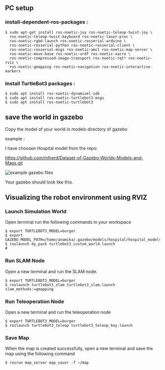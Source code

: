 ## PC setup

### install-dependent-ros-packages :


```
$ sudo apt-get install ros-noetic-joy ros-noetic-teleop-twist-joy \
  ros-noetic-teleop-twist-keyboard ros-noetic-laser-proc \
  ros-noetic-rgbd-launch ros-noetic-rosserial-arduino \
  ros-noetic-rosserial-python ros-noetic-rosserial-client \
  ros-noetic-rosserial-msgs ros-noetic-amcl ros-noetic-map-server \
  ros-noetic-move-base ros-noetic-urdf ros-noetic-xacro \
  ros-noetic-compressed-image-transport ros-noetic-rqt* ros-noetic-rviz \
  ros-noetic-gmapping ros-noetic-navigation ros-noetic-interactive-markers
  ```

### Install TurtleBot3 packages :
```
$ sudo apt install ros-noetic-dynamixel-sdk
$ sudo apt install ros-noetic-turtlebot3-msgs
$ sudo apt install ros-noetic-turtlebot3
```

## save the world in gazebo
Copy the model of your world in models directory of gazebo

example :

I have choosen Hospital model from the repo:

https://github.com/mlherd/Dataset-of-Gazebo-Worlds-Models-and-Maps.git

![example gazebo files](images/gazebo.png)

Your gazebo should look like this.


## Visualizing the robot environment using RVIZ


### Launch Simulation World
 Open terminal run the following commands in your workspace 

```
$ export TURTLEBOT3_MODEL=burger
$ export GAZEBO_MODEL_PATH=/home/anamika/.gazebo/models/hospital/hospital_models/
$ roslaunch my_pack turtlebot3_custom_world.launch 
# 
```
### Run SLAM Node
Open a new terminal and run the SLAM node.

```
$ export TURTLEBOT3_MODEL=burger
$ roslaunch turtlebot3_slam turtlebot3_slam.launch slam_methods:=gmapping
```

### Run Teleoperation Node
Open a new terminal and run the teleoperation node

```
$ export TURTLEBOT3_MODEL=burger
$ roslaunch turtlebot3_teleop turtlebot3_teleop_key.launch
```
### Save Map
When the map is created successfully, open a new terminal and save the map using the following command

```
$ rosrun map_server map_saver -f ~/map
```
